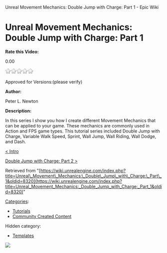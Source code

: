Unreal Movement Mechanics: Double Jump with Charge: Part 1 - Epic Wiki                    

Unreal Movement Mechanics: Double Jump with Charge: Part 1
==========================================================

**Rate this Video:**

0.00

![](/extensions/VoteNY/images/star_off.gif)![](/extensions/VoteNY/images/star_off.gif)![](/extensions/VoteNY/images/star_off.gif)![](/extensions/VoteNY/images/star_off.gif)![](/extensions/VoteNY/images/star_off.gif)

Approved for Versions:(please verify)

**Author:**

Peter L. Newton

**Description:**

In this series I show you how I create different Movement Mechanics that can be applied to your game. These mechanics are commonly used in Action and FPS game types. This tutorial series included Double Jump with Charge, Variable Walk Speed, Sprint, Wall Jump, Wall Riding, Wall Dodge, and Dash.

  

[< Intro](/Unreal_Movement_Mechanics:_Intro "Unreal Movement Mechanics: Intro")

[Double Jump with Charge: Part 2 >](/Unreal_Movement_Mechanics:_Double_Jump_with_Charge:_Part_2 "Unreal Movement Mechanics: Double Jump with Charge: Part 2")

</div>

Retrieved from "[https://wiki.unrealengine.com/index.php?title=Unreal\_Movement\_Mechanics:\_Double\_Jump\_with\_Charge:\_Part\_1&oldid=8320](https://wiki.unrealengine.com/index.php?title=Unreal_Movement_Mechanics:_Double_Jump_with_Charge:_Part_1&oldid=8320)"

[Categories](/Special:Categories "Special:Categories"):

*   [Tutorials](/Category:Tutorials "Category:Tutorials")
*   [Community Created Content](/Category:Community_Created_Content "Category:Community Created Content")

Hidden category:

*   [Templates](/Category:Templates "Category:Templates")

  ![](https://tracking.unrealengine.com/track.png)